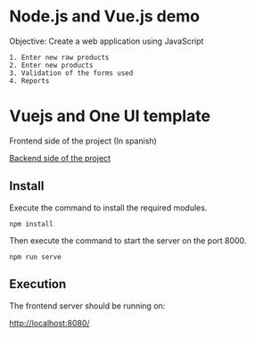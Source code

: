 # Node.js and Vue.js demo

Objective: Create a web application using JavaScript

    1. Enter new raw products
    2. Enter new products
    3. Validation of the forms used
    4. Reports

# Vuejs and One UI template

Frontend side of the project (In spanish)

[Backend side of the project](https://github.com/gmllasacas/exandal_nodejs_server)

## Install

Execute the command to install the required modules. 

```
npm install
```

Then execute the command to start the server on the port 8000.

```
npm run serve
```

## Execution

The frontend server should be running on:

[http://localhost:8080/](http://localhost:8080/)
